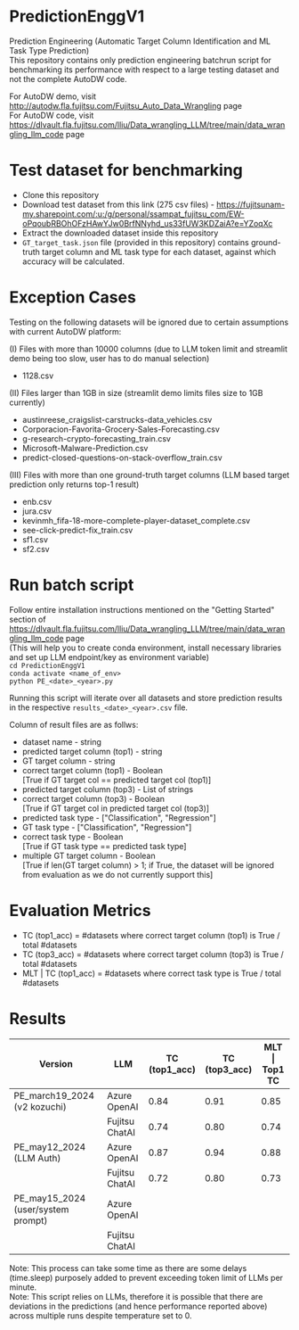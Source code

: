 # PredictionEnggV1

Prediction Engineering (Automatic Target Column Identification and ML Task Type Prediction)\
This repository contains only prediction engineering batchrun script for benchmarking its performance with respect to a large testing dataset and not the complete AutoDW code. 

For AutoDW demo, visit http://autodw.fla.fujitsu.com/Fujitsu_Auto_Data_Wrangling page\
For AutoDW code, visit https://dlvault.fla.fujitsu.com/lliu/Data_wrangling_LLM/tree/main/data_wrangling_llm_code page

# Test dataset for benchmarking

- Clone this repository
- Download test dataset from this link (275 csv files) - https://fujitsunam-my.sharepoint.com/:u:/g/personal/ssampat_fujitsu_com/EW-oPqoubRBOhOFzHAwYJw0BrfNNyhd_us33fUW3KDZaiA?e=YZoqXc
- Extract the downloaded dataset inside this repository
- ```GT_target_task.json``` file (provided in this repository) contains ground-truth target column and ML task type for each dataset, against which accuracy will be calculated.

# Exception Cases

Testing on the following datasets will be ignored due to certain assumptions with current AutoDW platform:

(I) Files with more than 10000 columns (due to LLM token limit and streamlit demo being too slow, user has to do manual selection)
- 1128.csv

(II) Files larger than 1GB in size (streamlit demo limits files size to 1GB currently)
- austinreese_craigslist-carstrucks-data_vehicles.csv
- Corporacion-Favorita-Grocery-Sales-Forecasting.csv
- g-research-crypto-forecasting_train.csv
- Microsoft-Malware-Prediction.csv
- predict-closed-questions-on-stack-overflow_train.csv

(III) Files with more than one ground-truth target columns (LLM based target prediction only returns top-1 result)
- enb.csv
- jura.csv
- kevinmh_fifa-18-more-complete-player-dataset_complete.csv
- see-click-predict-fix_train.csv
- sf1.csv
- sf2.csv

# Run batch script

Follow entire installation instructions mentioned on the "Getting Started" section of https://dlvault.fla.fujitsu.com/lliu/Data_wrangling_LLM/tree/main/data_wrangling_llm_code page\
(This will help you to create conda environment, install necessary libraries and set up LLM endpoint/key as environment variable)\
```cd PredictionEnggV1```\
```conda activate <name_of_env>```\
```python PE_<date>_<year>.py```

Running this script will iterate over all datasets and store prediction results in the respective ```results_<date>_<year>.csv``` file.

Column of result files are as follws:
- dataset name - string
- predicted target column (top1) - string
- GT target column - string
- correct target column (top1) - Boolean\
[True if GT target col == predicted target col (top1)]
- predicted target column (top3) - List of strings
- correct target column (top3) - Boolean\
[True if GT target col in predicted target col (top3)]
- predicted task type - ["Classification", "Regression"]
- GT task type - ["Classification", "Regression"]
- correct task type - Boolean\
[True if GT task type == predicted task type]
- multiple GT target column - Boolean\
[True if len(GT target column) > 1; if True, the dataset will be ignored from evaluation as we do not currently support this]

# Evaluation Metrics
- TC (top1_acc) = #datasets where correct target column (top1) is True / total #datasets
- TC (top3_acc) = #datasets where correct target column (top3) is True / total #datasets
- MLT \| TC (top1_acc) = #datasets where correct task type is True / total #datasets

# Results

| Version                            | LLM            | TC (top1_acc) | TC (top3_acc) | MLT \| Top1 TC       |
|------------------------------------|----------------|---------------|---------------|----------------------|
| PE_march19_2024 (v2 kozuchi)       | Azure OpenAI   | 0.84          | 0.91          | 0.85                 |
|                                    | Fujitsu ChatAI | 0.74          | 0.80          | 0.74                 |
| PE_may12_2024 (LLM Auth)           | Azure OpenAI   | 0.87          | 0.94          | 0.88                 |
|                                    | Fujitsu ChatAI | 0.72          | 0.80          | 0.73                 |
| PE_may15_2024 (user/system prompt) | Azure OpenAI   |               |               |                      |
|                                    | Fujitsu ChatAI |               |               |                      |

Note: This process can take some time as there are some delays (time.sleep) purposely added to prevent exceeding token limit of LLMs per minute.\
Note: This script relies on LLMs, therefore it is possible that there are deviations in the predictions (and hence performance reported above) across multiple runs despite temperature set to 0. 
